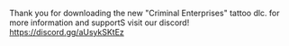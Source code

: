 Thank you for downloading the new "Criminal Enterprises" tattoo dlc.
for more information and supportS visit our discord! https://discord.gg/aUsykSKtEz